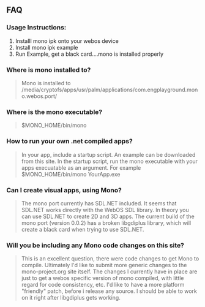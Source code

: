 ## FAQ ##

### Usage Instructions: ###
  1. Installl mono ipk onto your webos device
  1. Install mono ipk example
  1. Run Example, get a black card....mono is installed properly


### Where is mono installed to? ###
> Mono is installed to /media/cryptofs/apps/usr/palm/applications/com.engplayground.mono.webos.port/

### Where is the mono executable? ###
> $MONO\_HOME/bin/mono

### How to run your own .net compiled apps? ###
> In your app, include a startup script. An example can be downloaded from this site. In the startup script, run the mono executable with your apps execuatable as an argument. For example $MONO\_HOME/bin/mono YourApp.exe

### Can I create visual apps, using Mono? ###
> The mono port currently has SDL.NET included. It seems that SDL.NET works directly with the WebOS SDL library. In theory you can use SDL.NET to  create 2D and 3D apps. The current build of the mono port (version 0.0.2) has a broken libgdiplus library, which will create a black card when trying to use SDL.NET.

### Will you be including any Mono code changes on this site? ###
> This is an excellent question, there were code changes to get Mono to compile. Ultimately I'd like to submit more generic changes to the mono-project.org site itself. The changes I currently have in place are just to get a webos specific version of mono compiled, with little regard for code consistency, etc. I'd like to have a more platform "friendly" patch, before i release any source. I should be able to work on it right after libgdiplus gets working.